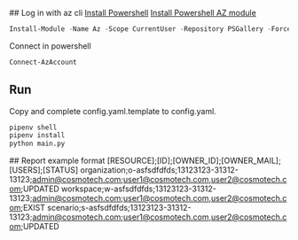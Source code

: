 ## Log in with az cli
[Install Powershell](https://learn.microsoft.com/en-us/powershell/scripting/install/install-debian?view=powershell-7.2)
[Install Powershell AZ module](https://learn.microsoft.com/en-us/powershell/azure/install-az-ps?view=azps-8.3.0)
``` powershell
Install-Module -Name Az -Scope CurrentUser -Repository PSGallery -Force
```
Connect in powershell
``` powershell
Connect-AzAccount
```

## Run
Copy and complete config.yaml.template to config.yaml.
``` bash
pipenv shell
pipenv install
python main.py
```

## Report example format
[RESOURCE];[ID];[OWNER_ID];[OWNER_MAIL];[USERS];[STATUS]
organization;o-asfsdfdfds;13123123-31312-13123;admin@cosmotech.com;user1@cosmotech.com,user2@cosmotech.com;UPDATED
workspace;w-asfsdfdfds;13123123-31312-13123;admin@cosmotech.com;user1@cosmotech.com,user2@cosmotech.com;EXIST
scenario;s-asfsdfdfds;13123123-31312-13123;admin@cosmotech.com;user1@cosmotech.com,user2@cosmotech.com;UPDATED
